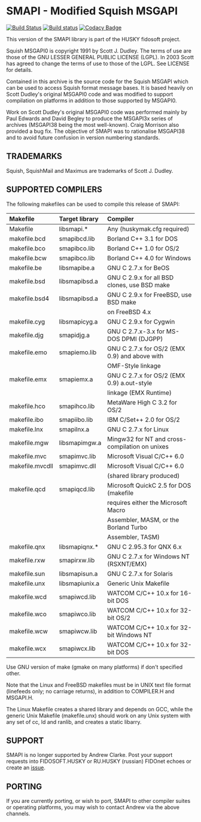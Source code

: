 # SMAPI - Modified Squish MSGAPI
[![Build Status](https://travis-ci.org/huskyproject/smapi.svg?branch=master)](https://travis-ci.org/huskyproject/smapi)
[![Build status](https://ci.appveyor.com/api/projects/status/hu6cl1cvfi9erx0c/branch/master?svg=true)](https://ci.appveyor.com/project/dukelsky/smapi/branch/master)
[![Codacy Badge](https://api.codacy.com/project/badge/Grade/d7e41619e2b34a3dbd6dfa3f7d413749)](https://www.codacy.com/app/dukelsky/smapi?utm_source=github.com&amp;utm_medium=referral&amp;utm_content=huskyproject/smapi&amp;utm_campaign=Badge_Grade)

This version of the SMAPI library is part of the HUSKY fidosoft project.


Squish MSGAPI0 is copyright 1991 by Scott J. Dudley. The terms of use are
those of the GNU LESSER GENERAL PUBLIC LICENSE (LGPL). In 2003 Scott has
agreed to change the terms of use to those of the LGPL. See LICENSE for
details.

Contained in this archive is the source code for the Squish MSGAPI which
can be used to access Squish format message bases.  It is based heavily
on Scott Dudley's original MSGAPI0 code and was modified to support
compilation on platforms in addition to those supported by MSGAPI0.

Work on Scott Dudley's original MSGAPI0 code was performed mainly by Paul
Edwards and David Begley to produce the MSGAPI3x series of archives
(MSGAPI38 being the most well-known).  Craig Morrison also provided a bug
fix.  The objective of SMAPI was to rationalise MSGAPI38 and to avoid
future confusion in version numbering standards.


## TRADEMARKS

Squish, SquishMail and Maximus are trademarks of Scott J. Dudley.


## SUPPORTED COMPILERS

The following makefiles can be used to compile this release of SMAPI:

| Makefile        | Target library |   Compiler                                     |
| :---------------| :--------------| :----------------------------------------------|
| Makefile        | libsmapi.*     | Any (huskymak.cfg required)                    |
| makefile.bcd    | smapibcd.lib   | Borland C++ 3.1 for DOS                        |
| makefile.bco    | smapibco.lib   | Borland C++ 1.0 for OS/2                       |
| makefile.bcw    | smapibco.lib   | Borland C++ 4.0 for Windows                    |
| makefile.be     | libsmapibe.a   | GNU C 2.7.x for BeOS                           |
| makefile.bsd    | libsmapibsd.a  | GNU C 2.9.x for all BSD clones, use BSD make   |
| makefile.bsd4   | libsmapibsd.a  | GNU C 2.9.x for FreeBSD, use BSD make          |
|                 |                | on FreeBSD 4.x                                 |
| makefile.cyg    | libsmapicyg.a  | GNU C 2.9.x for Cygwin                         |
| makefile.djg    | smapidjg.a     | GNU C 2.7.x-3.x for MS-DOS DPMI (DJGPP)        |
| makefile.emo    | smapiemo.lib   | GNU C 2.7.x for OS/2 (EMX 0.9) and above with  |
|                 |                | OMF-Style linkage                              |
| makefile.emx    | smapiemx.a     | GNU C 2.7.x for OS/2 (EMX 0.9) a.out-style     |
|                 |                | linkage (EMX Runtime)                          |
| makefile.hco    | smapihco.lib   | MetaWare High C 3.2 for OS/2                   |
| makefile.ibo    | smapiibo.lib   | IBM C/Set++ 2.0 for OS/2                       |
| makefile.lnx    | smapilnx.a     | GNU C 2.7.x for Linux                          |
| makefile.mgw    | libsmapimgw.a  | Mingw32 for NT and cross-compilation on unixes |
| makefile.mvc    | smapimvc.lib   | Microsoft Visual C/C++ 6.0                     |
| makefile.mvcdll | smapimvc.dll   | Microsoft Visual C/C++ 6.0                     |
|                 |                | (shared library produced)                      |
| makefile.qcd    | smapiqcd.lib   | Microsoft QuickC 2.5 for DOS (makefile         |
|                 |                | requires either the Microsoft Macro            |
|                 |                | Assembler, MASM, or the Borland Turbo          |
|                 |                | Assembler, TASM)                               |
| makefile.qnx    | libsmapiqnx.*  | GNU C 2.95.3 for QNX 6.x                       |
| makefile.rxw    | smapirxw.lib   | GNU C 2.7.x for Windows NT (RSXNT/EMX)         |
| makefile.sun    | libsmapisun.a  | GNU C 2.7.x for Solaris                        |
| makefile.unx    | libsmapiunix.a | Generic Unix Makefile                          |
| makefile.wcd    | smapiwcd.lib   | WATCOM C/C++ 10.x for 16-bit DOS               |
| makefile.wco    | smapiwco.lib   | WATCOM C/C++ 10.x for 32-bit OS/2              |
| makefile.wcw    | smapiwcw.lib   | WATCOM C/C++ 10.x for 32-bit Windows NT        |
| makefile.wcx    | smapiwcx.lib   | WATCOM C/C++ 10.x for 32-bit DOS               |

Use GNU version of make (gmake on many platforms) if don't specified other.

Note that the Linux and FreeBSD makefiles must be in UNIX text file
format (linefeeds only; no carriage returns), in addition to COMPILER.H
and MSGAPI.H.

The Linux Makefile creates a shared library and depends on GCC, while the
generic Unix Makefile (makefile.unx) should work on any Unix system with
any set of cc, ld and ranlib, and creates a static libarry.


## SUPPORT

SMAPI is no longer supported by Andrew Clarke.
Post your support requests into FIDOSOFT.HUSKY or RU.HUSKY (russian) FIDOnet
echoes or create an [issue](https://github.com/huskyproject/smapi/issues).

## PORTING

If you are currently porting, or wish to port, SMAPI to other compiler
suites or operating platforms, you may wish to contact Andrew via the
above channels.
